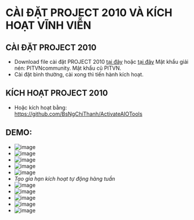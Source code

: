 # CÀI ĐẶT PROJECT 2010 VÀ KÍCH HOẠT VĨNH VIỄN #
## CÀI ĐẶT PROJECT 2010 ## 
  - Download file cài đặt PROJECT 2010 [tại đây](https://bsthanh-my.sharepoint.com/:u:/g/personal/0914678254_bsthanh_onmicrosoft_com/EeJLMDL7B35Eq_U45jUumKcBC53ePPDzN-gO2N1ELvTP8g?e=eNFWCK) hoặc [tại đây](https://drive.google.com/file/d/120cNfKQR0-cP0zUX7NucKzX3I2AmNDJG/view) Mật khẩu giải nén: PITVNcommunity. Mật khẩu cũ PITVN.
  - Cài đặt bình thường, cài xong thì tiến hành kích hoạt.

## KÍCH HOẠT PROJECT 2010 ##
  - Hoặc kích hoạt bằng: https://github.com/BsNgChiThanh/ActivateAIOTools

## DEMO: ##
  - ![image](https://github.com/BsNgChiThanh/Cai-Project2010-va-kich-hoat/assets/82578024/bbdd79d2-08c6-4f88-aa73-90c3685d5f0b)
  - ![image](https://github.com/BsNgChiThanh/Cai-Project2010-va-kich-hoat/assets/82578024/eea841f3-c505-4381-9b7b-296f849b3a50)
  - ![image](https://github.com/BsNgChiThanh/Cai-Project2010-va-kich-hoat/assets/82578024/1969d332-7abd-4bcb-819a-98745b04e749)
  - ![image](https://github.com/BsNgChiThanh/Cai-Project2010-va-kich-hoat/assets/82578024/bd37c9ab-dba8-48d6-9a84-a52aa8e840bb)
  - ![image](https://github.com/BsNgChiThanh/Cai-Project2010-va-kich-hoat/assets/82578024/59d396d6-acb1-4cad-b58c-82d58781cef9)
  - _Tạo gia hạn kích hoạt tự động hàng tuần_
  - ![image](https://github.com/BsNgChiThanh/Cai-Project2010-va-kich-hoat/assets/82578024/c6cc1a67-4e64-422d-a41c-a7ff19e005d5)
  - ![image](https://github.com/BsNgChiThanh/Cai-Project2010-va-kich-hoat/assets/82578024/744642e6-0b5b-4130-ba79-b11c1faaada7)
  - ![image](https://github.com/BsNgChiThanh/Cai-Project2010-va-kich-hoat/assets/82578024/fa4a26a2-f591-4400-89ef-3f955c603769)
  - ![image](https://github.com/BsNgChiThanh/Cai-Project2010-va-kich-hoat/assets/82578024/71b8dd62-85a3-4036-9617-dd93e0d3e2ad)
  - ![image](https://github.com/BsNgChiThanh/Cai-Project2010-va-kich-hoat/assets/82578024/6284b0b8-ca3a-411e-8b24-c6aa36675200)
